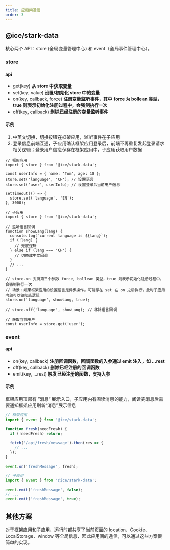 ```yaml
---
title: 应用间通信
order: 3
---
```


## @ice/stark-data

核心两个 API：store (全局变量管理中心) 和 event（全局事件管理中心）。

### store

#### api

- get(key) **从 store 中获取变量**
- set(key, value) **设置/初始化 store 中的变量**
- on(key, callback, force) **注册变量监听事件，其中 force 为 bollean 类型，true 则表示初始化注册过程中，会强制执行一次**
- off(key, callback) **删除已经注册的变量监听事件**

#### 示例

1. 中英文切换，切换按钮在框架应用，监听事件在子应用
2. 登录信息前端互通，子应用确认框架应用登录后，前端不再重复发起登录请求相关逻辑；登录用户信息保存在框架应用中，子应用获取用户数据

```
// 框架应用
import { store } from '@ice/stark-data';

const userInfo = { name: 'Tom', age: 18 };
store.set('language', 'CH'); // 设置语言
store.set('user', userInfo); // 设置登录后当前用户信息

setTimeout(() => {
  store.set('language', 'EN');
}, 3000);

// 子应用
import { store } from '@ice/stark-data';

// 监听语言回调
function showLang(lang) {
  console.log(`current language is ${lang}`);
  if (!lang) {
    // 兜底逻辑
  } else if (lang === 'CH') {
    // 切换成中文回调
  }
  // ...
}

// store.on 支持第三个参数 force, bollean 类型，true 则表示初始化注册过程中，会强制执行一次
// 场景：如果框架应用的设置语言是异步操作，可能存在 set 在 on 之后执行，此时子应用内部可以做兜底逻辑
store.on('language', showLang, true);

// store.off('language', showLang); // 移除语言回调

// 获取当前用户
const userInfo = store.get('user');
```

### event

#### api

- on(key, callback) **注册回调函数，回调函数的入参通过 emit 注入，如 ...rest**
- off(key, callback) **删除已经注册的回调函数**
- emit(key, ...rest) **触发已经注册的函数，支持入参**

#### 示例

框架应用顶部有 ”消息“ 展示入口，子应用内有阅读消息的能力，阅读完消息后需要通知框架应用刷新“消息”展示信息

```js
// 框架应用
import { event } from '@ice/stark-data';

function fresh(needFresh) {
  if (!needFresh) return;

  fetch('/api/fresh/message').then(res => {
    // ...
  });
}

event.on('freshMessage', fresh);

// 子应用
import { event } from '@ice/stark-data';

event.emit('freshMessage', false);
// ...
event.emit('freshMessage', true);
```

## 其他方案

对于框架应用和子应用，运行时都共享了当前页面的 location、Cookie、LocalStorage、window 等全局信息，因此应用间的通信，可以通过这些方案很简单的实现。